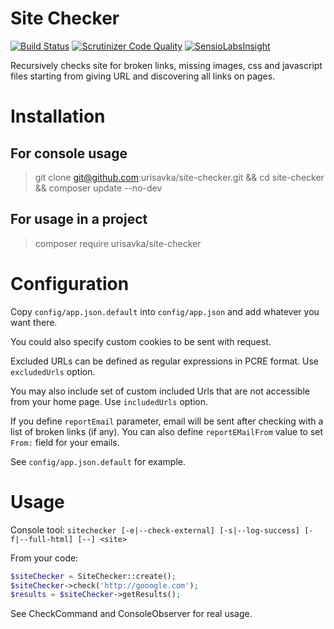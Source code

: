 # Site Checker 
[![Build Status](https://travis-ci.org/urisavka/site-checker.svg?branch=master)](https://travis-ci.org/urisavka/site-checker) [![Scrutinizer Code Quality](https://scrutinizer-ci.com/g/urisavka/site-checker/badges/quality-score.png?b=master)](https://scrutinizer-ci.com/g/urisavka/site-checker/?branch=master) [![SensioLabsInsight](https://insight.sensiolabs.com/projects/615da907-6f41-46b3-81d0-2caf6ac6d53e/mini.png)](https://insight.sensiolabs.com/projects/615da907-6f41-46b3-81d0-2caf6ac6d53e)

Recursively checks site for broken links, missing images, css and javascript files starting from giving URL and discovering all links on pages.

# Installation
## For console usage
> git clone git@github.com:urisavka/site-checker.git && cd site-checker && composer update --no-dev

## For usage in a project
> composer require urisavka/site-checker

# Configuration
Copy ``config/app.json.default`` into ``config/app.json`` and add whatever you want there.

You could also specify custom cookies to be sent with request.

Excluded URLs can be defined as regular expressions in PCRE format. Use ``excludedUrls`` option.

You may also include set of custom included Urls that are not accessible from your home page. Use ``includedUrls`` option.

If you define ``reportEmail`` parameter, email will be sent after checking with a list of broken links (if any). 
You can also define ``reportEMailFrom`` value to set ``From:`` field for your emails.

See ``config/app.json.default`` for example.

# Usage
Console tool: ``sitechecker [-e|--check-external] [-s|--log-success] [-f|--full-html] [--] <site>``

From your code:
```PHP
$siteChecker = SiteChecker::create();
$siteChecker->check('http://gooogle.com');
$results = $siteChecker->getResults();
```

See CheckCommand and ConsoleObserver for real usage.
